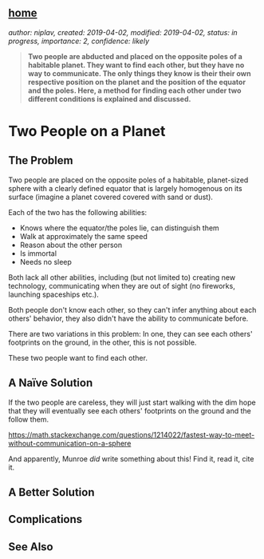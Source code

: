 [home](./index.md)
-----------------

*author: niplav, created: 2019-04-02, modified: 2019-04-02, status: in progress, importance: 2, confidence: likely*

> __Two people are abducted and placed on the opposite poles of a
> habitable planet. They want to find each other, but they have no
> way to communicate. The only things they know is their their own
> respective position on the planet and the position of the equator and
> the poles. Here, a method for finding each other under two different
> conditions is explained and discussed.__

Two People on a Planet
======================

The Problem
-----------

Two people are placed on the opposite poles of a habitable, planet-sized
sphere with a clearly defined equator that is largely homogenous on its
surface (imagine a planet covered covered with sand or dust).

Each of the two has the following abilities:

* Knows where the equator/the poles lie, can distinguish them
* Walk at approximately the same speed
* Reason about the other person
* Is immortal
* Needs no sleep

Both lack all other abilities, including (but not limited to) creating
new technology, communicating when they are out of sight (no fireworks,
launching spaceships etc.).

Both people don't know each other, so they can't infer anything about each
others' behavior, they also didn't have the ability to communicate before.

There are two variations in this problem: In one, they can see each
others' footprints on the ground, in the other, this is not possible.

These two people want to find each other.

A Naïve Solution
----------------

If the two people are careless, they will just start walking with the
dim hope that they will eventually see each others' footprints on the
ground and the follow them.

https://math.stackexchange.com/questions/1214022/fastest-way-to-meet-without-communication-on-a-sphere

And apparently, Munroe *did* write something about this! Find it, read
it, cite it.

A Better Solution
-----------------

Complications
-------------

See Also
--------
